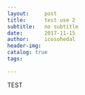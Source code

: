 ```yaml
---
layout:     post
title:      test use 2
subtitle:   no subtitle
date:       2017-11-15
author:     icosohedal
header-img: 
catalog: true
tags:
    
---
```


TEST

